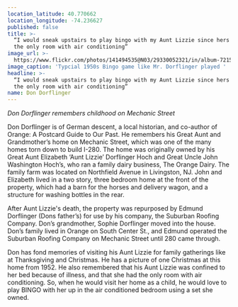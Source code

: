 ```yaml
---
location_latitude: 40.770662
location_longitude: -74.236627
published: false
title: >-
  “I would sneak upstairs to play bingo with my Aunt Lizzie since hers was on
  the only room with air conditioning”
image_url: >-
  https://www.flickr.com/photos/141494535@N03/29330052321/in/album-72157673225101106/
image_caption: 'Typcial 1950s Bingo game like Mr. Dorflinger played '
headline: >-
  “I would sneak upstairs to play bingo with my Aunt Lizzie since hers was on
  the only room with air conditioning”
name: Don Dorflinger
---
```

_Don Dorflinger remembers childhood on Mechanic Street_

Don Dorflinger is of German descent, a local historian, and co-author of Orange: A Postcard Guide to Our Past. He remembers his Great Aunt and Grandmother’s home on Mechanic Street, which was one of the many homes torn down to build I-280. The home was originally owned by his Great Aunt Elizabeth ‘Aunt Lizzie’ Dorflinger Hoch and Great Uncle John Washington Hoch’s, who ran a family dairy business, The Orange Dairy. The family farm was located on Northfield Avenue in Livingston, NJ. John and Elizabeth lived in a two story, three bedroom home at the front of the property, which had a barn for the horses and delivery wagon, and a structure for washing bottles in the rear. 

After Aunt Lizzie's death, the property was repurposed by Edmund Dorflinger (Dons father’s) for use by his company, the Suburban Roofing Company. Don’s grandmother, Sophie Dorflinger moved into the house. Don’s family lived in Orange on South Center St., and Edmund operated the Suburban Roofing Company on Mechanic Street until 280 came through.

Don has fond memories of visiting his Aunt Lizzie for family gatherings like at Thanksgiving and Christmas. He has a picture of one Christmas at this home from 1952.  He also remembered that his Aunt Lizzie was confined to her bed because of illness, and that she had the only room with air conditioning. So, when he would visit her home as a child, he would love to play BINGO with her up in the air conditioned bedroom using a set she owned.

